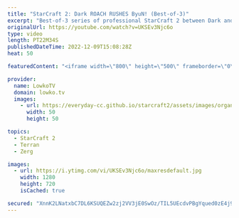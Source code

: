 ```yaml
---
title: "StarCraft 2: Dark ROACH RUSHES ByuN! (Best-of-3)"
excerpt: "Best-of-3 series of professional StarCraft 2 between Dark and ByuN. In this series Dark decides to rush out Roaches several times. Even though the Zergling Baneling based armies are very popular at the professional level, Dark shows time and time again that Roaches and Ravagers are very valuable units."
originalUrl: https://youtube.com/watch?v=UKSEv3Njc6o
type: video
length: PT22M34S
publishedDateTime: 2022-12-09T15:08:28Z
heat: 50

featuredContent: "<iframe width=\"800\" height=\"500\" frameborder=\"0\" src=\"https://www.youtube.com/embed/UKSEv3Njc6o\" allow=\"accelerometer; autoplay; encrypted-media; gyroscope; picture-in-picture\" allowfullscreen></iframe>"

provider:
  name: LowkoTV
  domain: lowko.tv
  images:
    - url: https://everyday-cc.github.io/starcraft2/assets/images/organizations/lowko.tv-50x50.jpg
      width: 50
      height: 50

topics:
  - StarCraft 2
  - Terran
  - Zerg

images:
  - url: https://i.ytimg.com/vi/UKSEv3Njc6o/maxresdefault.jpg
    width: 1280
    height: 720
    isCached: true

secured: "XnnK2LNatxbC7DL6KSUQEZw2zj2VV3jE0SwOz/TIL5UEcdvPBgYqued0zE4j9Jv4qf4xMk4fG+hd2v/1JVIUz48DVkG89fLvx9xGxpZqyR+gseoJgJLCV2DG6xKwNI3jO9oytsISEZMm9p/NG9hFBlmTvWUGF1eQ378/4abekYOCyNhQSged8hQtQ2oWn4X6MVa2amQ1n96sJ6JCSq/1hxc0UQGEqdoX1BwtX/6aL1wTrMDMll6MFO+qxT41zlC8+V8hcySwoy4vae4zipnhOhg8Bef5Gl0kSgmzKrLKBRsbeMHjYdkfFPBfKXCd6UY+0mGTD50SfSTyNbN0EwbWBJ06bxETKeQzwOdpSne3KhHoSb2Roz6w7cCOKrVnKtReJMhL4Ydf4XzR4K2zRstuRYV9xDRDnHypSgFwnul1xZE=;91qzEVIT0rYuDUY/r+054g=="
---
```


